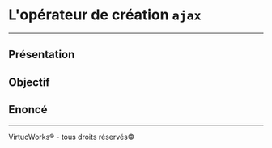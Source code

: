 # L'opérateur de création `ajax`

---

## Présentation



## Objectif


## Enoncé



---

VirtuoWorks® - tous droits réservés©